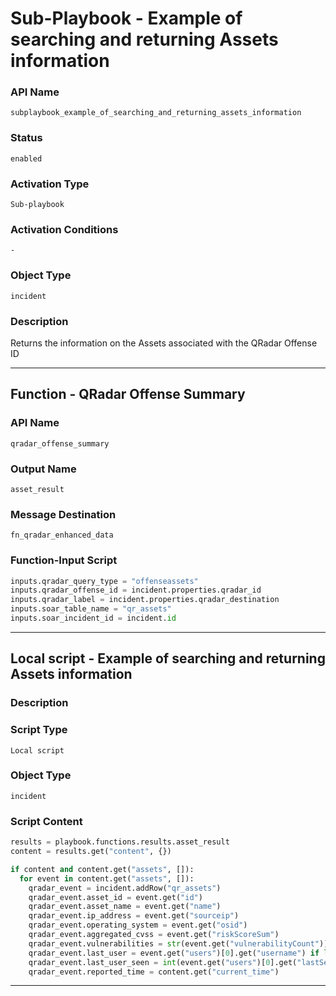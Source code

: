 <!--
    DO NOT MANUALLY EDIT THIS FILE
    THIS FILE IS AUTOMATICALLY GENERATED WITH resilient-sdk codegen
    Generated with resilient-sdk v51.0.2.2.1096
-->

# Sub-Playbook - Example of searching and returning Assets information

### API Name
`subplaybook_example_of_searching_and_returning_assets_information`

### Status
`enabled`

### Activation Type
`Sub-playbook`

### Activation Conditions
`-`

### Object Type
`incident`

### Description
Returns the information on the Assets associated with the QRadar Offense ID


---
## Function - QRadar Offense Summary

### API Name
`qradar_offense_summary`

### Output Name
`asset_result`

### Message Destination
`fn_qradar_enhanced_data`

### Function-Input Script
```python
inputs.qradar_query_type = "offenseassets"
inputs.qradar_offense_id = incident.properties.qradar_id
inputs.qradar_label = incident.properties.qradar_destination
inputs.soar_table_name = "qr_assets"
inputs.soar_incident_id = incident.id
```

---

## Local script - Example of searching and returning Assets information

### Description


### Script Type
`Local script`

### Object Type
`incident`

### Script Content
```python
results = playbook.functions.results.asset_result
content = results.get("content", {})

if content and content.get("assets", []):
  for event in content.get("assets", []):
    qradar_event = incident.addRow("qr_assets")
    qradar_event.asset_id = event.get("id")
    qradar_event.asset_name = event.get("name")
    qradar_event.ip_address = event.get("sourceip")
    qradar_event.operating_system = event.get("osid")
    qradar_event.aggregated_cvss = event.get("riskScoreSum")
    qradar_event.vulnerabilities = str(event.get("vulnerabilityCount"))
    qradar_event.last_user = event.get("users")[0].get("username") if len(event.get("users")) > 0 and event.get("users")[0].get("username") else ""
    qradar_event.last_user_seen = int(event.get("users")[0].get("lastSeenProfiler")) if len(event.get("users")) > 0 and event.get("users")[0].get("lastSeenProfiler") else ""
    qradar_event.reported_time = content.get("current_time")
```

---

